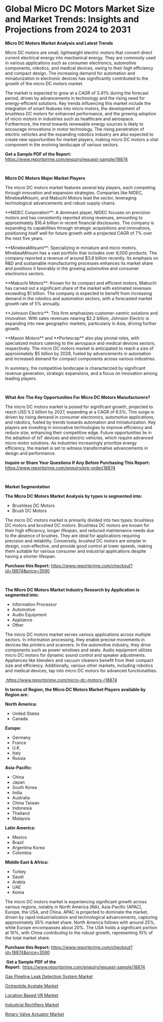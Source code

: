 <p><h1>Global Micro DC Motors Market Size and Market Trends: Insights and Projections from 2024 to 2031</h1></p><p><strong>Micro DC Motors Market Analysis and Latest Trends</strong></p>
<p><p>Micro DC motors are small, lightweight electric motors that convert direct current electrical energy into mechanical energy. They are commonly used in various applications such as consumer electronics, automotive components, robotics, and medical devices, owing to their high efficiency and compact design. The increasing demand for automation and miniaturization in electronic devices has significantly contributed to the growth of the micro DC motors market.</p><p>The market is expected to grow at a CAGR of 3.41% during the forecast period, driven by advancements in technology and the rising need for energy-efficient solutions. Key trends influencing this market include the integration of smart features into micro motors, the development of brushless DC motors for enhanced performance, and the growing adoption of micro motors in industries such as healthcare and aerospace. Furthermore, the trend towards renewable energy sources is likely to encourage innovations in motor technology. The rising penetration of electric vehicles and the expanding robotics industry are also expected to create new opportunities for market players, making micro DC motors a vital component in the evolving landscape of various sectors.</p></p>
<p><strong>Get a Sample PDF of the Report:&nbsp;</strong> <a href="https://www.reportprime.com/enquiry/request-sample/18874?utm_campaign=5&utm_medium=2&utm_source=Github&utm_content=ia&utm_term=22112024&utm_id=micro-dc-motors">https://www.reportprime.com/enquiry/request-sample/18874</a></p>
<p>&nbsp;</p>
<p><strong>Micro DC Motors Major Market Players</strong></p>
<p><p>The micro DC motors market features several key players, each competing through innovation and expansion strategies. Companies like NIDEC, MinebeaMitsumi, and Mabuchi Motors lead the sector, leveraging technological advancements and robust supply chains.</p><p>**NIDEC Corporation**: A dominant player, NIDEC focuses on precision motors and has consistently reported strong revenues, amounting to approximately $16.4 billion in recent financial disclosures. The company is expanding its capabilities through strategic acquisitions and innovations, positioning itself well for future growth with a projected CAGR of 7% over the next five years.</p><p>**MinebeaMitsumi**: Specializing in miniature and micro motors, MinebeaMitsumi has a vast portfolio that includes over 8,000 products. The company reported a revenue of around $3.8 billion recently. Its emphasis on R&D and sustainable manufacturing processes enhances its market share and positions it favorably in the growing automotive and consumer electronics sectors.</p><p>**Mabuchi Motors**: Known for its compact and efficient motors, Mabuchi has carved out a significant share of the market with estimated revenues exceeding $1 billion. The company is expected to benefit from increasing demand in the robotics and automation sectors, with a forecasted market growth rate of 5% annually.</p><p>**Johnson Electric**: This firm emphasizes customer-centric solutions and innovation. With sales revenues nearing $2.2 billion, Johnson Electric is expanding into new geographic markets, particularly in Asia, driving further growth.</p><p>**Maxon Motors** and **Portescap** also play pivotal roles, with specialized motors catering to the aerospace and medical devices sectors, respectively. The micro DC motors market is anticipated to reach a size of approximately $5 billion by 2028, fueled by advancements in automation and increased demand for compact components across various industries. </p><p>In summary, the competitive landscape is characterized by significant revenue generation, strategic expansions, and a focus on innovation among leading players.</p></p>
<p>&nbsp;</p>
<p><strong>What Are The Key Opportunities For Micro DC Motors Manufacturers?</strong></p>
<p><p>The micro DC motors market is poised for significant growth, projected to reach USD 5.2 billion by 2027, expanding at a CAGR of 6.5%. This surge is driven by rising demand in consumer electronics, automotive applications, and robotics, fueled by trends towards automation and miniaturization. Key players are investing in innovative technologies to improve efficiency and reduce size, enhancing their competitive edge. Future opportunities lie in the adoption of IoT devices and electric vehicles, which require advanced micro motor solutions. As industries increasingly prioritize energy efficiency, the market is set to witness transformative advancements in design and performance.</p></p>
<p><strong>Inquire or Share Your Questions If Any Before Purchasing This Report:</strong> <a href="https://www.reportprime.com/enquiry/pre-order/18874?utm_campaign=5&utm_medium=2&utm_source=Github&utm_content=ia&utm_term=22112024&utm_id=micro-dc-motors">https://www.reportprime.com/enquiry/pre-order/18874</a></p>
<p>&nbsp;</p>
<p><strong>Market Segmentation</strong></p>
<p><strong>The Micro DC Motors Market Analysis by types is segmented into:</strong></p>
<p><ul><li>Brushless DC Motors</li><li>Brush DC Motors</li></ul></p>
<p><p>The micro DC motors market is primarily divided into two types: brushless DC motors and brushed DC motors. Brushless DC motors are known for their high efficiency, longer lifespan, and reduced maintenance needs due to the absence of brushes. They are ideal for applications requiring precision and reliability. Conversely, brushed DC motors are simpler in design, cost-effective, and provide good control at lower speeds, making them suitable for various consumer and industrial applications despite having a shorter lifespan.</p></p>
<p><strong>Purchase this Report:&nbsp;</strong><a href="https://www.reportprime.com/checkout?id=18874&price=3590&utm_campaign=5&utm_medium=2&utm_source=Github&utm_content=ia&utm_term=22112024&utm_id=micro-dc-motors">https://www.reportprime.com/checkout?id=18874&price=3590</a></p>
<p>&nbsp;</p>
<p><strong>The Micro DC Motors Market Industry Research by Application is segmented into:</strong></p>
<p><ul><li>Information Processor</li><li>Automotive</li><li>Audio Equipment</li><li>Appliance</li><li>Other</li></ul></p>
<p><p>The micro DC motors market serves various applications across multiple sectors. In information processing, they enable precise movements in devices like printers and scanners. In the automotive industry, they drive components such as power windows and seats. Audio equipment utilizes micro DC motors for dynamic sound control and speaker adjustments. Appliances like blenders and vacuum cleaners benefit from their compact size and efficiency. Additionally, various other markets, including robotics and medical devices, tap into micro DC motors for advanced functionalities.</p></p>
<p><a href="https://www.reportprime.com/micro-dc-motors-r18874?utm_campaign=5&utm_medium=2&utm_source=Github&utm_content=ia&utm_term=22112024&utm_id=micro-dc-motors">&nbsp;https://www.reportprime.com/micro-dc-motors-r18874</a></p>
<p><strong>In terms of Region, the Micro DC Motors Market Players available by Region are:</strong></p>
<p>
    <p> <strong> North America: </strong>
        <ul>
            <li>United States</li>
            <li>Canada</li>
        </ul>
        </p> 
    <p> <strong> Europe: </strong>
        <ul>
            <li>Germany</li>
            <li>France</li>
            <li>U.K.</li>
            <li>Italy</li>
            <li>Russia</li>
        </ul>
        </p> 
    <p> <strong> Asia-Pacific: </strong>
        <ul>
            <li>China</li>
            <li>Japan</li>
            <li>South Korea</li>
            <li>India</li>
            <li>Australia</li>
            <li>China Taiwan</li>
            <li>Indonesia</li>
            <li>Thailand</li>
            <li>Malaysia</li>
        </ul>
        </p> 
    <p> <strong> Latin America: </strong>
        <ul>
            <li>Mexico</li>
            <li>Brazil</li>
            <li>Argentina Korea</li>
            <li>Colombia</li>
        </ul>
        </p> 
    <p> <strong> Middle East & Africa: </strong>
        <ul>
            <li>Turkey</li>
            <li>Saudi</li>
            <li>Arabia</li>
            <li>UAE</li>
            <li>Korea</li>
        </ul>
    </p>
    </p>
<p><p>The micro DC motors market is experiencing significant growth across various regions, notably in North America (NA), Asia-Pacific (APAC), Europe, the USA, and China. APAC is projected to dominate the market, driven by rapid industrialization and technological advancements, capturing approximately 35% market share. North America follows with around 25%, while Europe encompasses about 20%. The USA holds a significant portion at 10%, with China contributing to the robust growth, representing 10% of the total market share.</p></p>
<p><strong>Purchase this Report: </strong><a href="https://www.reportprime.com/checkout?id=18874&price=3590&utm_campaign=5&utm_medium=2&utm_source=Github&utm_content=ia&utm_term=22112024&utm_id=micro-dc-motors">https://www.reportprime.com/checkout?id=18874&price=3590</a></p>
<p>&nbsp;<strong>Get a Sample PDF of the Report:&nbsp;&nbsp;</strong><a href="https://www.reportprime.com/enquiry/request-sample/18874?utm_campaign=5&utm_medium=2&utm_source=Github&utm_content=ia&utm_term=22112024&utm_id=micro-dc-motors">https://www.reportprime.com/enquiry/request-sample/18874</a></p>
<p><strong></strong></p>
<p><p><a href="https://www.linkedin.com/pulse/comprehensive-gas-pipeline-leak-detection-system-market-oq4ke?utm_campaign=5&utm_medium=2&utm_source=Github&utm_content=ia&utm_term=22112024&utm_id=micro-dc-motors">Gas Pipeline Leak Detection System Market</a></p><p><a href="https://issuu.com/reportprime-2/docs/octreotide-acetate-market-size-2030_b0447a870a920f?utm_campaign=5&utm_medium=2&utm_source=Github&utm_content=ia&utm_term=22112024&utm_id=micro-dc-motors">Octreotide Acetate Market</a></p><p><a href="https://www.linkedin.com/pulse/rapid-growth-global-location-based-vr-market-cagr-73-gbare?utm_campaign=5&utm_medium=2&utm_source=Github&utm_content=ia&utm_term=22112024&utm_id=micro-dc-motors">Location Based VR Market</a></p><p><a href="https://github.com/lylyparadise/Market-Research-Report-List-5/blob/main/industrial-rectifiers-market.md?utm_campaign=5&utm_medium=2&utm_source=Github&utm_content=ia&utm_term=22112024&utm_id=micro-dc-motors">Industrial Rectifiers Market</a></p><p><a href="https://github.com/GroverBarry/Market-Research-Report-List-7/blob/main/rotary-valve-actuator-market.md?utm_campaign=5&utm_medium=2&utm_source=Github&utm_content=ia&utm_term=22112024&utm_id=micro-dc-motors">Rotary Valve Actuator Market</a></p></p>